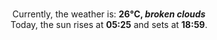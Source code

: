 <p  align="center"><br/>Currently, the weather is: <b> 26°C, <i>broken clouds</i></b></br>Today, the sun rises at <b>05:25</b> and sets at <b>18:59</b>.</p>
